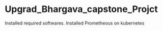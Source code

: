 # Upgrad_Bhargava_capstone_Projct


Installed required softwares.
Installed Prometheous on kubernetes

